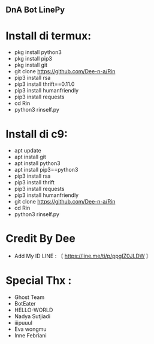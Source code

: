 ## DnA Bot LinePy

# Install di termux:
- pkg install python3 
- pkg install pip3 
- pkg install git 
- git clone https://github.com/Dee-n-a/Rin
- pip3 install rsa 
- pip3 install thrift==0.11.0 
- pip3 install humanfriendly
- pip3 install requests 
- cd Rin
- python3 rinself.py

# Install di c9: 
- apt update 
- apt install git 
- apt install python3 
- apt install pip3==python3 
- pip3 install rsa 
- pip3 install thrift 
- pip3 install requests 
- pip3 install humanfriendly 
- git clone https://github.com/Dee-n-a/Rin
- cd Rin
- python3 rinself.py 

# Credit By Dee 
- Add My ID LINE : 〘 https://line.me/ti/p/ppgIZ0JLDW 〙

# Special Thx : 
- Ghost Team
- BotEater
- HELLO-WORLD
- Nadya Sutjiadi
- iiipuuul
- Eva wongmu
- Inne Febriani
